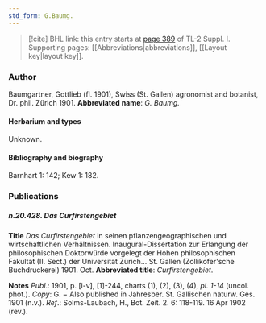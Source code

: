 ```yaml
---
std_form: G.Baumg.
---
```


> [!cite] BHL link: this entry starts at [page 389](https://www.biodiversitylibrary.org/page/33265116) of TL-2 Suppl. I.
> Supporting pages: [[Abbreviations|abbreviations]], [[Layout key|layout key]].

### Author

Baumgartner, Gottlieb (fl. 1901), Swiss (St. Gallen) agronomist and botanist, Dr. phil. Zürich 1901. 
**Abbreviated name**: *G. Baumg.*

#### Herbarium and types

Unknown.

#### Bibliography and biography

Barnhart 1: 142; Kew 1: 182.

### Publications

##### n.20.428. Das Curfirstengebiet

**Title**
*Das Curfirstengebiet* in seinen pflanzengeographischen und wirtschaftlichen Verhältnissen. Inaugural-Dissertation zur Erlangung der philosophischen Doktorwürde vorgelegt der Hohen philosophischen Fakultät (II. Sect.) der Universität Zürich... St. Gallen (Zollikofer'sche Buchdruckerei) 1901. Oct.
**Abbreviated title**: *Curfirstengebiet*.

**Notes**
*Publ*.: 1901, p. \[i-v\], \[1\]-244, charts (1), (2), (3), (4), *pl. 1-14* (uncol. phot.). *Copy*: G. − Also published in Jahresber. St. Gallischen naturw. Ges. 1901 (n.v.).
*Ref*.: Solms-Laubach, H., Bot. Zeit. 2. 6: 118-119. 16 Apr 1902 (rev.).

